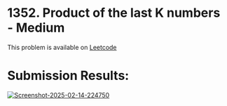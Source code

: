 # 1352. Product of the last K numbers - Medium

This problem is available on [Leetcode](https://leetcode.com/problems/product-of-the-last-k-numbers/description/)

# Submission Results:

<a href="https://ibb.co/60FWCkZX"><img src="https://i.ibb.co/pjdLFSPh/Screenshot-2025-02-14-224750.png" alt="Screenshot-2025-02-14-224750" border="0"></a>

